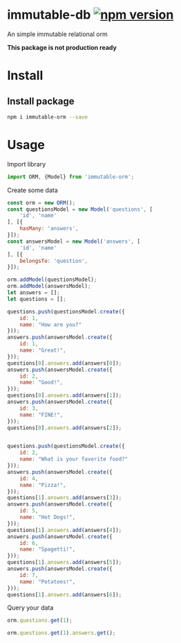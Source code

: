 # immutable-db [![npm version](https://badge.fury.io/js/immutable-db.svg)](https://badge.fury.io/js/immutable-db)
An simple immutable relational orm

**This package is not production ready**

# Install

## Install package

```bash
npm i immutable-orm --save
```

# Usage

Import library

```javascript
import ORM, {Model} from 'immutable-orm';
```

Create some data

```javascript
const orm = new ORM();
const questionsModel = new Model('questions', [
	'id', 'name'
], [{
	hasMany: 'answers',
}]);
const answersModel = new Model('answers', [
	'id', 'name'
], [{
	belongsTo: 'question',
}]);

orm.addModel(questionsModel);
orm.addModel(answersModel);
let answers = [];
let questions = [];

questions.push(questionsModel.create({
	id: 1,
	name: "How are you?"
}));
answers.push(answersModel.create({
	id: 1,
	name: "Great!",
}));
questions[0].answers.add(answers[0]);
answers.push(answersModel.create({
	id: 2,
	name: "Good!",
}));
questions[0].answers.add(answers[1]);
answers.push(answersModel.create({
	id: 3,
	name: "FINE!",
}));
questions[0].answers.add(answers[2]);


questions.push(questionsModel.create({
	id: 2,
	name: "What is your favorite food?"
}));
answers.push(answersModel.create({
	id: 4,
	name: "Pizza!",
}));
questions[1].answers.add(answers[3]);
answers.push(answersModel.create({
	id: 5,
	name: "Hot Dogs!",
}));
questions[1].answers.add(answers[4]);
answers.push(answersModel.create({
	id: 6,
	name: "Spagetti!",
}));
questions[1].answers.add(answers[5]);
answers.push(answersModel.create({
	id: 7,
	name: "Potatoes!",
}));
questions[1].answers.add(answers[6]);
```

Query your data

```javascript
orm.questions.get(1);

orm.questions.get(1).answers.get();
```